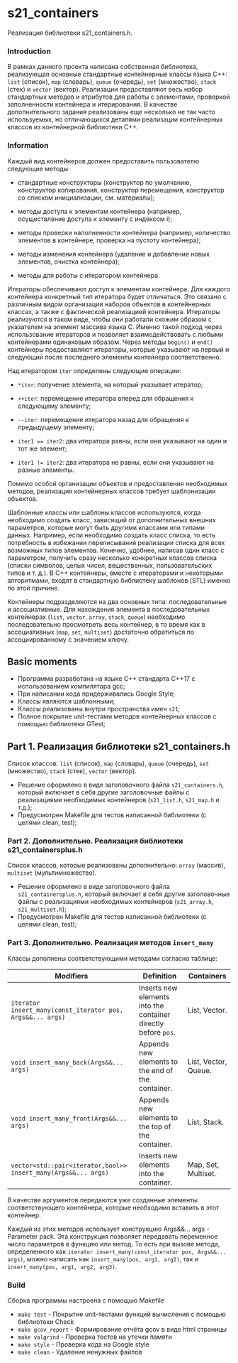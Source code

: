 # s21_containers

Реализация библиотеки s21_containers.h.

### Introduction

В рамках данного проекта написана собственная библиотека, реализующая основные стандартные контейнерные классы языка С++: `list` (список), `map` (словарь), `queue` (очередь), `set` (множество), `stack` (стек) и `vector` (вектор). Реализации предоставляют весь набор стандартных методов и атрибутов для работы с элементами, проверкой заполненности контейнера и итерирования. В качестве дополнительного задания реализованы еще несколько не так часто используемых, но отличающихся деталями реализации контейнерных классов из контейнерной библиотеки C++.

### Information

Каждый вид контейнеров должен предоставить пользователю следующие методы:

- стандартные конструкторы (конструктор по умолчанию, конструктор копирования, конструктор перемещения, конструктор со списком инициализации, см. материалы);

- методы доступа к элементам контейнера (например, осуществление доступа к элементу с индексом i);

- методы проверки наполненности контейнера (например, количество элементов в контейнере, проверка на пустоту контейнера);

- методы изменения контейнера (удаление и добавление новых элементов, очистка контейнера);

- методы для работы с итератором контейнера.

Итераторы обеспечивают доступ к элементам контейнера. Для каждого контейнера конкретный тип итератора будет отличаться. Это связано с различным видом организации наборов объектов в контейнерных классах, а также с фактической реализацией контейнера. Итераторы реализуются в таком виде, чтобы они работали схожим образом с указателем на элемент массива языка С. Именно такой подход через использование итераторов и позволяет взаимодействовать с любыми контейнерами одинаковым образом. Через методы `begin()` и `end()` контейнеры предоставляют итераторы, которые указывают на первый и следующий после последнего элементы контейнера соответственно.

Над итератором `iter` определены следующие операции:

- `*iter`: получение элемента, на который указывает итератор;

- `++iter`: перемещение итератора вперед для обращения к следующему элементу;

- `--iter`: перемещение итератора назад для обращения к предыдущему элементу;

- `iter1 == iter2`: два итератора равны, если они указывают на один и тот же элемент;

- `iter1 != iter2`: два итератора не равны, если они указывают на разные элементы.

Помимо особой организации объектов и предоставления необходимых методов, реализация контейнерных классов требует шаблонизации объектов.

Шаблонные классы или шаблоны классов используются, когда необходимо создать класс, зависящий от дополнительных внешних параметров, которые могут быть другими классами или типами данных. Например, если необходимо создать класс списка, то есть потребность в избежании переписывания реализации списка для всех возможных типов элементов. Конечно, удобнее, написав один класс с параметром, получить сразу несколько конкретных классов списка (списки символов, целых чисел, вещественных, пользовательских типов и т. д.). В C++ контейнеры, вместе с итераторами и некоторыми алгоритмами, входят в стандартную библиотеку шаблонов (STL) именно по этой причине.

Контейнеры подразделяются на два основных типа: последовательные и ассоциативные. Для нахождения элемента в последовательных контейнерах (`list`, `vector`, `array`, `stack`, `queue`) необходимо последовательно просмотреть весь контейнер, в то время как в ассоциативных (`map`, `set`, `multiset`) достаточно обратиться по ассоциированному с значением ключу.

## Basic moments

- Программа разработана на языке C++ стандарта C++17 с использованием компилятора gcc;
- При написании кода придерживались Google Style;
- Классы являются шаблонными;
- Классы реализованы внутри пространства имен `s21`;
- Полное покрытие unit-тестами методов контейнерных классов c помощью библиотеки GTest;

## Part 1. Реализация библиотеки s21_containers.h

Список классов: `list` (список), `map` (словарь), `queue` (очередь), `set` (множество), `stack` (стек), `vector` (вектор).
- Решение оформлено в виде заголовочного файла `s21_containers.h`, который включает в себя другие заголовочные файлы с реализациями необходимых контейнеров (`s21_list.h`, `s21_map.h` и т.д.);
- Предусмотрен Makefile для тестов написанной библиотеки (с целями clean, test);

### Part 2. Дополнительно. Реализация библиотеки s21_containersplus.h

Список классов, которые реализованы дополнительно: `array` (массив), `multiset` (мультимножество).
- Решение оформлено в виде заголовочного файла `s21_containersplus.h`, который включает в себя другие заголовочные файлы с реализациями необходимых контейнеров (`s21_array.h`, `s21_multiset.h`);
- Предусмотрен Makefile для тестов написанной библиотеки (с целями clean, test);

### Part 3. Дополнительно. Реализация методов `insert_many`

Классы дополнены соответствующими методами согласно таблице:

| Modifiers      | Definition                                      | Containers |
|----------------|-------------------------------------------------| -------------------------------------------|
| `iterator insert_many(const_iterator pos, Args&&... args)`          | Inserts new elements into the container directly before `pos`.  | List, Vector. |
| `void insert_many_back(Args&&... args)`          | Appends new elements to the end of the container.  | List, Vector, Queue. |
| `void insert_many_front(Args&&... args)`          | Appends new elements to the top of the container.  | List, Stack. |
| `vector<std::pair<iterator,bool>> insert_many(Args&&... args)`          | Inserts new elements into the container.  | Map, Set, Multiset. |

В качестве аргументов передаются уже созданные элементы соответствующего контейнера, которые необходимо вставить в этот контейнер.

Каждый из этих методов использует конструкцию Args&&... args - Parameter pack. Эта конструкция позволяет передавать переменное число параметров в функцию или метод. То есть при вызове метода, определенного как `iterator insert_many(const_iterator pos, Args&&... args)`, можно написать как `insert_many(pos, arg1, arg2)`, так и `insert_many(pos, arg1, arg2, arg3)`.

### Build

Сборка программы настроена с помощью Makefile

* `make test` - Покрытие unit-тестами функций вычисления c помощью библиотеки Check
* `make gcov_report` - Формирование отчёта gcov в виде html страницы
* `make valgrind` - Проверка тестов на утечки памяти
* `make style` - Проверка кода на Google style
* `make clean` - Удаление ненужных файлов
